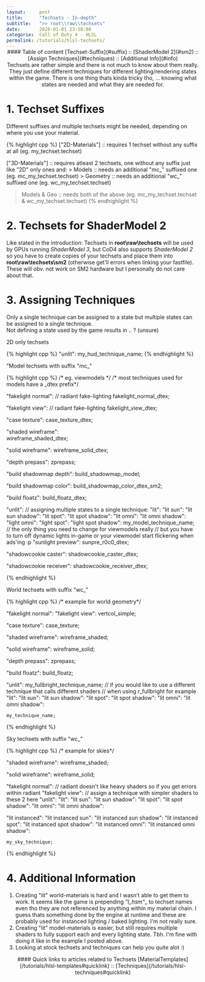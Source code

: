 ```yaml
---
layout:     post
title:      "Techsets - In-depth"
subtitle:   ">> root\\raw\\techsets"
date:       2020-01-01 23:58:00
categorie:  Call of Duty 4 - HLSL
permalink: /tutorials/hlsl-techsets/
---
```

<!-- tag for quick links so we do not show the nav -->
<a name="quicklink"></a>

<div align="center" style="margin-top: -1rem" markdown="1">
#### Table of content
[Techset-Suffix](#suffix) :: [ShaderModel 2](#sm2) :: [Assign Techniques](#techniques) :: [Additional Info](#info)
<div class="padding-2l"></div></div> 

<div align="center" markdown="1">
Techsets are rather simple and there is not much to know about them really. They just define different techniques for different lighting/rendering states within the game.
There is one thing thats kinda tricky tho, ... knowing what states are needed and what they are needed for.



<!-- tag for quick links -->
<a name="suffix"></a>
<div class="seperator-75p"></div></div>
<div class="padding-1l"></div>

# 1. Techset Suffixes

Different suffixes and multiple techsets might be needed, depending on where you use your material.  

{% highlight cpp %}
["2D-Materials"] :: requires 1 techset without any suffix at all
                    (eg. my_techset.techset)

["3D-Materials"] :: requires atleast 2 techsets, one without any suffix just like "2D" only ones and:
        > Models :: needs an additional "mc_" suffixed one (eg. mc_my_techset.techset)
      > Geometry :: needs an additional "wc_" suffixed one (eg. wc_my_techset.techset)
  > Models & Geo :: needs both of the above (eg. mc_my_techset.techset & wc_my_techset.techset)
{% endhighlight %}



<!-- tag for quick links -->
<a name="sm2"></a>
<div class="padding-1l"></div>
<div align="center"><div class="seperator-75p"></div></div>
<div class="padding-1l"></div>

# 2. Techsets for ShaderModel 2

Like stated in the introduction: Techsets in __root\raw\techsets__ will be used by GPUs running _ShaderModel 3_, but CoD4 also supports _ShaderModel 2_ 
so you have to create copies of your techsets and place them into __​root\raw\techsets\sm2__ (otherwise get'll errors when linking your fastfile).  
These will obv. not work on SM2 hardware but I personally do not care about that.




<!-- tag for quick links -->
<a name="techniques"></a>
<div class="padding-1l"></div>
<div align="center"><div class="seperator-75p"></div></div>
<div class="padding-1l"></div>

# 3. Assigning Techniques

Only a single technique can be assigned to a state but multiple states can be assigned to a single technique.  
Not defining a state used by the game results in .. ? (unsure)

<div class="padding-1l" style="margin-bottom: 0.5rem"></div>
<div class="highlight-header"><p>2D only techsets</p></div>
{% highlight cpp %}
"unlit":
    my_hud_technique_name;
{% endhighlight %}

<div class="padding-1l" style="margin-bottom: 0.5rem"></div>
<div class="highlight-header"><p>"Model techsets with suffix "mc_"</p></div>
{% highlight cpp %}
/* eg. viewmodels */
/* most techniques used for models have a _dtex prefix*/

"fakelight normal":             // radiant fake-lighting
    fakelight_normal_dtex;

"fakelight view":               // radiant fake-lighting
    fakelight_view_dtex;

"case texture":
    case_texture_dtex;

"shaded wireframe":             
    wireframe_shaded_dtex;

"solid wireframe":
    wireframe_solid_dtex;

"depth prepass":
    zprepass;

"build shadowmap depth":
    build_shadowmap_model;

"build shadowmap color":
    build_shadowmap_color_dtex_sm2;

"build floatz":
    build_floatz_dtex;

"unlit":                    // assigning multiple states to a single technique:
"lit":
"lit sun":
"lit sun shadow":
"lit spot":
"lit spot shadow":
"lit omni":
"lit omni shadow":
"light omni":
"light spot":
"light spot shadow":
    my_model_technique_name;    // the only thing you need to change for viewmodels really
                                // but you have to turn off dynamic lights in-game or your viewmodel start flickering when ads'ing :p
"sunlight preview":
    sunpre_r0c0_dtex;

"shadowcookie caster":
    shadowcookie_caster_dtex;

"shadowcookie receiver":
    shadowcookie_receiver_dtex;

{% endhighlight %}

<div class="padding-1l" style="margin-bottom: 0.5rem"></div>
<div class="highlight-header"><p>World techsets with suffix "wc_"</p></div>
{% highlight cpp %}
/* example for world geometry*/

"fakelight normal":
"fakelight view":
    vertcol_simple;

"case texture":
    case_texture;

"shaded wireframe":
    wireframe_shaded;

"solid wireframe":
    wireframe_solid;

"depth prepass":
    zprepass;

"build floatz":
    build_floatz;

"unlit":
    my_fullbright_technique_name;   // if you would like to use a different technique that calls different shaders
                                    // when using r_fullbright for example
"lit":
"lit sun":
"lit sun shadow":
"lit spot":
"lit spot shadow":
"lit omni":
"lit omni shadow":
    
    my_technique_name;
{% endhighlight %}

<div class="padding-1l" style="margin-bottom: 0.5rem"></div>
<div class="highlight-header"><p>Sky techsets with suffix "wc_"</p></div>
{% highlight cpp %}
/* example for skies*/

"shaded wireframe":
    wireframe_shaded;

"solid wireframe":
    wireframe_solid;

"fakelight normal":         // radiant doesn't like heavy shaders so if you get errors within radiant
"fakelight view":           // assign a technique with simpler shaders to these 2 here
"unlit":
"lit":
"lit sun":
"lit sun shadow":
"lit spot":
"lit spot shadow":
"lit omni":
"lit omni shadow":

"lit instanced":
"lit instanced sun":
"lit instanced sun shadow":
"lit instanced spot":
"lit instanced spot shadow":
"lit instanced omni":
"lit instanced omni shadow":
    
    my_sky_technique;
{% endhighlight %}


<!-- tag for quick links -->
<a name="info"></a>
<div class="padding-1l"></div>
<div align="center"><div class="seperator-75p"></div></div>
<div class="padding-1l"></div>

# 4. Additional Information

1. Creating "lit" world-materials is hard and I wasn't able to get them to work. It seems like the game is prepending __"l_hsm_"__ to techset names even tho they are not referenced by anything within my material chain. I guess thats something done by the engine at runtime and these are probably used for instanced lighting / baked lighting. I'm not really sure.
2. Creating "lit" model-materials is easier, but still requires multiple shaders to fully support each and every lighting state. Tbh. I'm fine with doing it like in the example I posted above.
3. Looking at stock techsets and techniques can help you quite alot :)

<div class="padding-1l"></div>
<div align="center"><div class="seperator-75p"></div></div>
<div class="padding-1l"></div>

<div align="center" markdown="1">
#### Quick links to articles related to Techsets
[MaterialTemplates](/tutorials/hlsl-templates#quicklink) :: [Techniques](/tutorials/hlsl-techniques#quicklink)
</div> 

